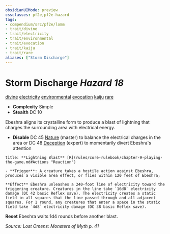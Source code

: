```yaml
---
obsidianUIMode: preview
cssclasses: pf2e,pf2e-hazard
tags:
- compendium/src/pf2e/lomm
- trait/divine
- trait/electricity
- trait/environmental
- trait/evocation
- trait/kaiju
- trait/rare
aliases: ["Storm Discharge"]
---
```

# Storm Discharge *Hazard 18*  
[divine](rules/traits/divine.md "Divine Tradition Trait")  [electricity](rules/traits/electricity.md "Electricity Energy & Element Trait")  [environmental](rules/traits/environmental.md "Environmental Hazard Trait")  [evocation](rules/traits/evocation.md "Evocation School Trait")  [kaiju](rules/traits/kaiju-frp2.md "Kaiju  Trait")  [rare](rules/traits/rare.md "Rare Rarity Trait")  

- **Complexity** Simple
- **Stealth** DC 10  

Ebeshra aligns its crystalline form to produce a blast of lightning that charges the surrounding area with electrical energy.

- **Disable** DC 45 [Nature](compendium/skills.md#Nature) (master) to balance the electrical charges in the area or DC 48 [Deception](compendium/skills.md#Deception) (expert) to momentarily divert Ebeshra's attention  

```ad-embed-ability
title: **Lightning Blast** [R](rules/core-rulebook/chapter-9-playing-the-game.md#Actions "Reaction")

- **Trigger**: A creature takes a hostile action against Ebeshra, produces a visible area effect, or flies within 120 feet of Ebeshra;

**Effect** Ebeshra unleashes a 240-foot line of electricity toward the triggering creature. Creatures in the line take `16d8` electricity damage (DC 42 basic Reflex save). The electricity creates a static field in all squares that the line passed through and all adjacent squares. For 1 round, any creatures that enter a space in the static field take `4d8` electricity damage (DC 38 basic Reflex save).
```

**Reset** Ebeshra waits 1d4 rounds before another blast.  

*Source: Lost Omens: Monsters of Myth p. 41*